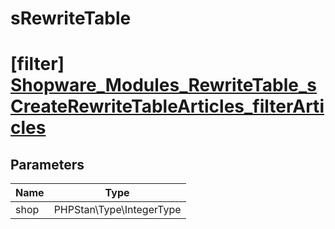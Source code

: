 # sRewriteTable

# [filter] [Shopware_Modules_RewriteTable_sCreateRewriteTableArticles_filterArticles](https://github.com/shopware/shopware/blob/5.6/engine/Shopware/Core/sRewriteTable.php#L437)

## Parameters

| Name        | Type           |
| ------------- |:-------------:|
| shop        | PHPStan\Type\IntegerType           |
